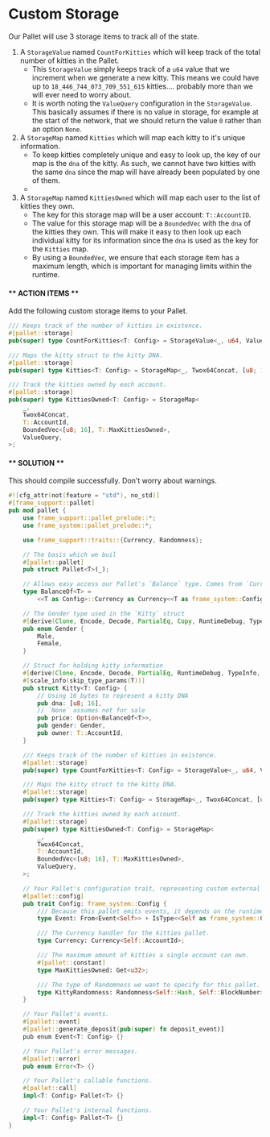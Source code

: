 # Custom Storage

Our Pallet will use 3 storage items to track all of the state.

1. A `StorageValue` named `CountForKitties` which will keep track of the total number of kitties in the Pallet.
	* This `StorageValue` simply keeps track of a `u64` value that we increment when we generate a new kitty. This means we could have up to `18_446_744_073_709_551_615` kitties.... probably more than we will ever need to worry about.
	* It is worth noting the `ValueQuery` configuration in the `StorageValue`. This basically assumes if there is no value in storage, for example at the start of the network, that we should return the value `0` rather than an option `None`.
2. A `StorageMap` named `Kitties` which will map each kitty to it's unique information.
	* To keep kitties completely unique and easy to look up, the key of our map is the `dna` of the kitty. As such, we cannot have two kitties with the same `dna` since the map will have already been populated by one of them.
	*
3. A `StorageMap` named `KittiesOwned` which will map each user to the list of kitties they own.
	* The key for this storage map will be a user account: `T::AccountID`.
	* The value for this storage map will be a `BoundedVec` with the `dna` of the kitties they own. This will make it easy to then look up each individual kitty for its information since the `dna` is used as the key for the `Kitties` map.
	* By using a `BoundedVec`, we ensure that each storage item has a maximum length, which is important for managing limits within the runtime.

<!-- slide:break-40 -->

<!-- tabs:start -->

#### ** ACTION ITEMS **

Add the following custom storage items to your Pallet.

```rust
/// Keeps track of the number of kitties in existence.
#[pallet::storage]
pub(super) type CountForKitties<T: Config> = StorageValue<_, u64, ValueQuery>;

/// Maps the kitty struct to the kitty DNA.
#[pallet::storage]
pub(super) type Kitties<T: Config> = StorageMap<_, Twox64Concat, [u8; 16], Kitty<T>>;

/// Track the kitties owned by each account.
#[pallet::storage]
pub(super) type KittiesOwned<T: Config> = StorageMap<
	_,
	Twox64Concat,
	T::AccountId,
	BoundedVec<[u8; 16], T::MaxKittiesOwned>,
	ValueQuery,
>;
```

#### ** SOLUTION **

This should compile successfully. Don't worry about warnings.

```rust
#![cfg_attr(not(feature = "std"), no_std)]
#[frame_support::pallet]
pub mod pallet {
	use frame_support::pallet_prelude::*;
	use frame_system::pallet_prelude::*;

	use frame_support::traits::{Currency, Randomness};

	// The basis which we buil
	#[pallet::pallet]
	pub struct Pallet<T>(_);

	// Allows easy access our Pallet's `Balance` type. Comes from `Currency` interface.
	type BalanceOf<T> =
		<<T as Config>::Currency as Currency<<T as frame_system::Config>::AccountId>>::Balance;

	// The Gender type used in the `Kitty` struct
	#[derive(Clone, Encode, Decode, PartialEq, Copy, RuntimeDebug, TypeInfo, MaxEncodedLen)]
	pub enum Gender {
		Male,
		Female,
	}

	// Struct for holding kitty information
	#[derive(Clone, Encode, Decode, PartialEq, RuntimeDebug, TypeInfo, MaxEncodedLen, Copy)]
	#[scale_info(skip_type_params(T))]
	pub struct Kitty<T: Config> {
		// Using 16 bytes to represent a kitty DNA
		pub dna: [u8; 16],
		// `None` assumes not for sale
		pub price: Option<BalanceOf<T>>,
		pub gender: Gender,
		pub owner: T::AccountId,
	}

	/// Keeps track of the number of kitties in existence.
	#[pallet::storage]
	pub(super) type CountForKitties<T: Config> = StorageValue<_, u64, ValueQuery>;

	/// Maps the kitty struct to the kitty DNA.
	#[pallet::storage]
	pub(super) type Kitties<T: Config> = StorageMap<_, Twox64Concat, [u8; 16], Kitty<T>>;

	/// Track the kitties owned by each account.
	#[pallet::storage]
	pub(super) type KittiesOwned<T: Config> = StorageMap<
		_,
		Twox64Concat,
		T::AccountId,
		BoundedVec<[u8; 16], T::MaxKittiesOwned>,
		ValueQuery,
	>;

	// Your Pallet's configuration trait, representing custom external types and interfaces.
	#[pallet::config]
	pub trait Config: frame_system::Config {
		/// Because this pallet emits events, it depends on the runtime's definition of an event.
		type Event: From<Event<Self>> + IsType<<Self as frame_system::Config>::Event>;

		/// The Currency handler for the kitties pallet.
		type Currency: Currency<Self::AccountId>;

		/// The maximum amount of kitties a single account can own.
		#[pallet::constant]
		type MaxKittiesOwned: Get<u32>;

		/// The type of Randomness we want to specify for this pallet.
		type KittyRandomness: Randomness<Self::Hash, Self::BlockNumber>;
	}

	// Your Pallet's events.
	#[pallet::event]
	#[pallet::generate_deposit(pub(super) fn deposit_event)]
	pub enum Event<T: Config> {}

	// Your Pallet's error messages.
	#[pallet::error]
	pub enum Error<T> {}

	// Your Pallet's callable functions.
	#[pallet::call]
	impl<T: Config> Pallet<T> {}

	// Your Pallet's internal functions.
	impl<T: Config> Pallet<T> {}
}
```

<!-- tabs:end -->
